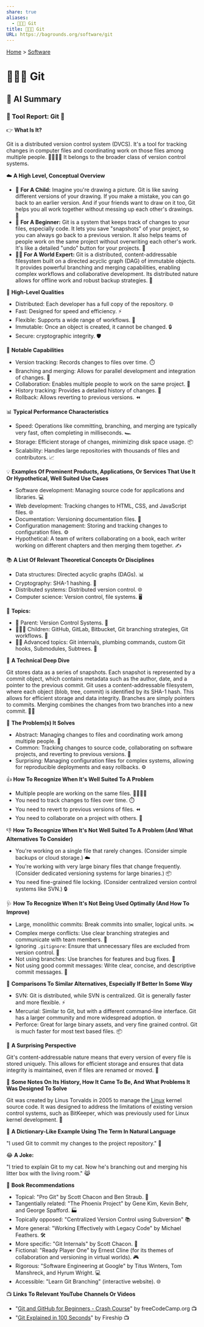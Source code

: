 ```yaml
---
share: true
aliases:
  - 💾➕🤝 Git
title: 💾➕🤝 Git
URL: https://bagrounds.org/software/git
---
```

[Home](../index.md) > [Software](./index.md)  
# 💾➕🤝 Git  
  
## 🤖 AI Summary  
### 🔨 Tool Report: Git 🌳  
  
👉 **What Is It?**  
  
Git is a distributed version control system (DVCS). It's a tool for tracking changes in computer files and coordinating work on those files among multiple people. 🧑‍💻👩‍💻 It belongs to the broader class of version control systems.  
  
☁️ **A High Level, Conceptual Overview**  
  
- 🍼 **For A Child:** Imagine you're drawing a picture. Git is like saving different versions of your drawing. If you make a mistake, you can go back to an earlier version. And if your friends want to draw on it too, Git helps you all work together without messing up each other's drawings. 🎨  
- 🏁 **For A Beginner:** Git is a system that keeps track of changes to your files, especially code. It lets you save "snapshots" of your project, so you can always go back to a previous version. It also helps teams of people work on the same project without overwriting each other's work. It's like a detailed "undo" button for your projects. 💾  
- 🧙‍♂️ **For A World Expert:** Git is a distributed, content-addressable filesystem built on a directed acyclic graph (DAG) of immutable objects. It provides powerful branching and merging capabilities, enabling complex workflows and collaborative development. Its distributed nature allows for offline work and robust backup strategies. 🤯  
  
🌟 **High-Level Qualities**  
  
- Distributed: Each developer has a full copy of the repository. 🌐  
- Fast: Designed for speed and efficiency. ⚡️  
- Flexible: Supports a wide range of workflows. 🤸  
- Immutable: Once an object is created, it cannot be changed. 🔒  
- Secure: cryptographic integrity. 🛡️  
  
🚀 **Notable Capabilities**  
  
- Version tracking: Records changes to files over time. ⏱️  
- Branching and merging: Allows for parallel development and integration of changes. 🌿  
- Collaboration: Enables multiple people to work on the same project. 🤝  
- History tracking: Provides a detailed history of changes. 📜  
- Rollback: Allows reverting to previous versions. ⏪  
  
📊 **Typical Performance Characteristics**  
  
- Speed: Operations like committing, branching, and merging are typically very fast, often completing in milliseconds. 🏎️  
- Storage: Efficient storage of changes, minimizing disk space usage. 📦  
- Scalability: Handles large repositories with thousands of files and contributors. 📈  
  
💡 **Examples Of Prominent Products, Applications, Or Services That Use It Or Hypothetical, Well Suited Use Cases**  
  
- Software development: Managing source code for applications and libraries. 💻  
- Web development: Tracking changes to HTML, CSS, and JavaScript files. 🌐  
- Documentation: Versioning documentation files. 📝  
- Configuration management: Storing and tracking changes to configuration files. ⚙️  
- Hypothetical: A team of writers collaborating on a book, each writer working on different chapters and then merging them together. ✍️  
  
📚 **A List Of Relevant Theoretical Concepts Or Disciplines**  
  
- Data structures: Directed acyclic graphs (DAGs). 📊  
- Cryptography: SHA-1 hashing. 🔐  
- Distributed systems: Distributed version control. 🌐  
- Computer science: Version control, file systems. 🖥️  
  
🌲 **Topics:**  
  
- 👶 Parent: Version Control Systems. 📂  
- 👩‍👧‍👦 Children: GitHub, GitLab, Bitbucket, Git branching strategies, Git workflows. 🌳  
- 🧙‍♂️ Advanced topics: Git internals, plumbing commands, custom Git hooks, Submodules, Subtrees. 🤯  
  
🔬 **A Technical Deep Dive**  
  
Git stores data as a series of snapshots. Each snapshot is represented by a commit object, which contains metadata such as the author, date, and a pointer to the previous commit. Git uses a content-addressable filesystem, where each object (blob, tree, commit) is identified by its SHA-1 hash. This allows for efficient storage and data integrity. Branches are simply pointers to commits. Merging combines the changes from two branches into a new commit. 🧑‍🔬  
  
🧩 **The Problem(s) It Solves**  
  
- Abstract: Managing changes to files and coordinating work among multiple people. 🤝  
- Common: Tracking changes to source code, collaborating on software projects, and reverting to previous versions. 💾  
- Surprising: Managing configuration files for complex systems, allowing for reproducible deployments and easy rollbacks. ⚙️  
  
👍 **How To Recognize When It's Well Suited To A Problem**  
  
- Multiple people are working on the same files. 🧑‍💻👩‍💻  
- You need to track changes to files over time. ⏱️  
- You need to revert to previous versions of files. ⏪  
- You need to collaborate on a project with others. 🤝  
  
👎 **How To Recognize When It's Not Well Suited To A Problem (And What Alternatives To Consider)**  
  
- You're working on a single file that rarely changes. (Consider simple backups or cloud storage.) ☁️  
- You're working with very large binary files that change frequently. (Consider dedicated versioning systems for large binaries.) 📦  
- You need fine-grained file locking. (Consider centralized version control systems like SVN.) 🔒  
  
🩺 **How To Recognize When It's Not Being Used Optimally (And How To Improve)**  
  
- Large, monolithic commits: Break commits into smaller, logical units. ✂️  
- Complex merge conflicts: Use clear branching strategies and communicate with team members. 💬  
- Ignoring `.gitignore`: Ensure that unnecessary files are excluded from version control. 🧹  
- Not using branches: Use branches for features and bug fixes. 🌿  
- Not using good commit messages: Write clear, concise, and descriptive commit messages. 📝  
  
🔄 **Comparisons To Similar Alternatives, Especially If Better In Some Way**  
  
- SVN: Git is distributed, while SVN is centralized. Git is generally faster and more flexible. ⚡️  
- Mercurial: Similar to Git, but with a different command-line interface. Git has a larger community and more widespread adoption. 🌐  
- Perforce: Great for large binary assets, and very fine grained control. Git is much faster for most text based files. 📦  
  
🤯 **A Surprising Perspective**  
  
Git's content-addressable nature means that every version of every file is stored uniquely. This allows for efficient storage and ensures that data integrity is maintained, even if files are renamed or moved. 🤯  
  
📜 **Some Notes On Its History, How It Came To Be, And What Problems It Was Designed To Solve**  
  
Git was created by Linus Torvalds in 2005 to manage the [Linux](./linux.md) kernel source code. It was designed to address the limitations of existing version control systems, such as BitKeeper, which was previously used for Linux kernel development. 📜  
  
📝 **A Dictionary-Like Example Using The Term In Natural Language**  
  
"I used Git to commit my changes to the project repository." 💾  
  
😂 **A Joke:**  
  
"I tried to explain Git to my cat. Now he's branching out and merging his litter box with the living room." 😹  
  
📖 **Book Recommendations**  
  
- Topical: "Pro Git" by Scott Chacon and Ben Straub. 📖  
- Tangentially related: "The Phoenix Project" by Gene Kim, Kevin Behr, and George Spafford. 🏭  
- Topically opposed: "Centralized Version Control using Subversion" 📚  
- More general: "Working Effectively with Legacy Code" by Michael Feathers. 🛠️  
- More specific: "Git Internals" by Scott Chacon. 🧠  
- Fictional: "Ready Player One" by Ernest Cline (for its themes of collaboration and versioning in virtual worlds). 🎮  
- Rigorous: "Software Engineering at Google" by Titus Winters, Tom Manshreck, and Hyrum Wright. 💻  
- Accessible: "Learn Git Branching" (interactive website). 🌐  
  
📺 **Links To Relevant YouTube Channels Or Videos**  
  
- "[Git and GitHub for Beginners - Crash Course](https://www.youtube.com/watch?v=RGOj5yH7evk)" by freeCodeCamp.org 📺  
- "[Git Explained in 100 Seconds](https://youtu.be/hwP7WQkmECE?si=KsrrushNfCBfFV1s)" by Fireship 📺  
